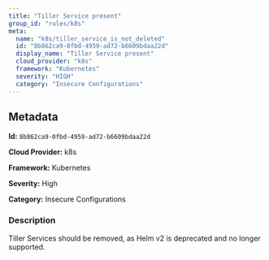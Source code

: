 ```yaml
---
title: "Tiller Service present"
group_id: "rules/k8s"
meta:
  name: "k8s/tiller_service_is_not_deleted"
  id: "8b862ca9-0fbd-4959-ad72-b6609bdaa22d"
  display_name: "Tiller Service present"
  cloud_provider: "k8s"
  framework: "Kubernetes"
  severity: "HIGH"
  category: "Insecure Configurations"
---
```

## Metadata

**Id:** `8b862ca9-0fbd-4959-ad72-b6609bdaa22d`

**Cloud Provider:** k8s

**Framework:** Kubernetes

**Severity:** High

**Category:** Insecure Configurations

### Description

 Tiller Services should be removed, as Helm v2 is deprecated and no longer supported.
